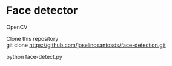# Face detector

OpenCV

Clone this repository<br>
git clone https://github.com/joselinosantosds/face-detection.git

python face-detect.py
